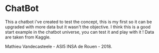 # ChatBot
This a chatbot i've created to test the concept, this is my first so it can be upgraded with more data but it wasn't the objective.
 I think this is a good start example in the chatbot universe, you can test it and play with it !
 Data are taken from Kaggle.
 
 Mathieu Vandecasteele - ASI5 INSA de Rouen - 2018.
